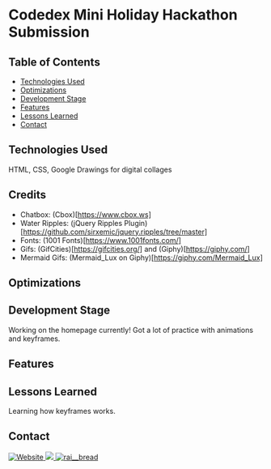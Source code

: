 # Codedex Mini Holiday Hackathon Submission

## Table of Contents
- [Technologies Used](#technologies-used)
- [Optimizations](#optimizations)
- [Development Stage](#development-stage)
- [Features](#features)
- [Lessons Learned](#lessons-learned)
- [Contact](#contact)

## Technologies Used
HTML, CSS, Google Drawings for digital collages

## Credits
- Chatbox: (Cbox)[https://www.cbox.ws]
- Water Ripples: (jQuery Ripples Plugin)[https://github.com/sirxemic/jquery.ripples/tree/master]
- Fonts: (1001 Fonts)[https://www.1001fonts.com/]
- Gifs: (GifCities)[https://gifcities.org/] and (Giphy)[https://giphy.com/]
- Mermaid Gifs: (Mermaid_Lux on Giphy)[https://giphy.com/Mermaid_Lux]

## Optimizations

## Development Stage
Working on the homepage currently! Got a lot of practice with animations and keyframes. 

## Features

## Lessons Learned
Learning how keyframes works.

## Contact
<p> 
  <a href="https://raisadorzback.netlify.app/" target="blank">
    <img src="https://img.shields.io/badge/Website-563d7c?&style=for-the-badge" alt="Website">
  </a>
  <a href="https://www.linkedin.com/in/raisa-d/">
    <img src="https://img.shields.io/badge/LinkedIn-046E6D?logo=linkedin&style=for-the-badge">
  </a>
  <a href="https://twitter.com/rai__bread" target="blank">
    <img src="https://img.shields.io/badge/Twitter-563d7c?logo=twitter&style=for-the-badge&logoColor=white" alt="rai__bread" />
  </a> 
</p>